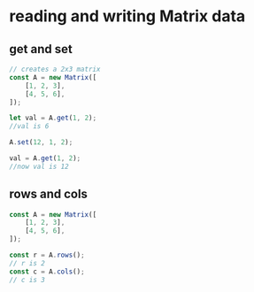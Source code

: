 # reading and writing Matrix data

## get and set

```javascript
// creates a 2x3 matrix
const A = new Matrix([
    [1, 2, 3], 
    [4, 5, 6], 
]);

let val = A.get(1, 2);
//val is 6

A.set(12, 1, 2);

val = A.get(1, 2);
//now val is 12

```
## rows and cols

```javascript
const A = new Matrix([
    [1, 2, 3], 
    [4, 5, 6], 
]);

const r = A.rows();
// r is 2
const c = A.cols();
// c is 3

```
